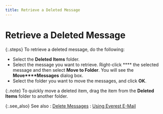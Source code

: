 ```yaml
---
title: Retrieve a Deleted Message
---
```


# Retrieve a Deleted Message


{:.steps}
To retrieve a deleted message, do the following:

- Select the  **Deleted** **Items**  folder.
- Select the  message you want to retrieve. Right-click **** the selected message and then select **Move 
 to Folder**. You will see the **Move****Messages** dialog box.
- Select the  folder you want to move the messages, and click **OK**.



{:.note}
To quickly move a deleted item, drag the item  from the **Deleted** **Items**  folder to another folder.


{:.see_also}
See also
: [Delete Messages]({{site.eml_baseurl}}/use-everest-e-mail/deleting_messages.html)
: [Using Everest  E-Mail]({{site.eml_baseurl}}/use-everest-e-mail/using_everest_e_mail.html)
